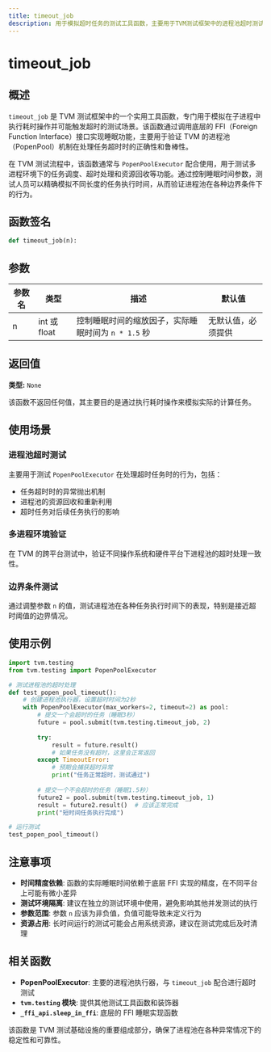 ```yaml
---
title: timeout_job
description: 用于模拟超时任务的测试工具函数，主要用于TVM测试框架中的进程池超时测试
---
```


# timeout_job

## 概述

`timeout_job` 是 TVM 测试框架中的一个实用工具函数，专门用于模拟在子进程中执行耗时操作并可能触发超时的测试场景。该函数通过调用底层的 FFI（Foreign Function Interface）接口实现睡眠功能，主要用于验证 TVM 的进程池（PopenPool）机制在处理任务超时时的正确性和鲁棒性。

在 TVM 测试流程中，该函数通常与 `PopenPoolExecutor` 配合使用，用于测试多进程环境下的任务调度、超时处理和资源回收等功能。通过控制睡眠时间参数，测试人员可以精确模拟不同长度的任务执行时间，从而验证进程池在各种边界条件下的行为。

## 函数签名

```python
def timeout_job(n):
```

## 参数

| 参数名 | 类型 | 描述 | 默认值 |
|--------|------|------|--------|
| n | int 或 float | 控制睡眠时间的缩放因子，实际睡眠时间为 `n * 1.5` 秒 | 无默认值，必须提供 |

## 返回值

**类型:** `None`

该函数不返回任何值，其主要目的是通过执行耗时操作来模拟实际的计算任务。

## 使用场景

### 进程池超时测试
主要用于测试 `PopenPoolExecutor` 在处理超时任务时的行为，包括：
- 任务超时时的异常抛出机制
- 进程池的资源回收和重新利用
- 超时任务对后续任务执行的影响

### 多进程环境验证
在 TVM 的跨平台测试中，验证不同操作系统和硬件平台下进程池的超时处理一致性。

### 边界条件测试
通过调整参数 `n` 的值，测试进程池在各种任务执行时间下的表现，特别是接近超时阈值的边界情况。

## 使用示例

```python
import tvm.testing
from tvm.testing import PopenPoolExecutor

# 测试进程池的超时处理
def test_popen_pool_timeout():
    # 创建进程池执行器，设置超时时间为2秒
    with PopenPoolExecutor(max_workers=2, timeout=2) as pool:
        # 提交一个会超时的任务（睡眠3秒）
        future = pool.submit(tvm.testing.timeout_job, 2)
        
        try:
            result = future.result()
            # 如果任务没有超时，这里会正常返回
        except TimeoutError:
            # 预期会捕获超时异常
            print("任务正常超时，测试通过")
        
        # 提交一个不会超时的任务（睡眠1.5秒）
        future2 = pool.submit(tvm.testing.timeout_job, 1)
        result = future2.result()  # 应该正常完成
        print("短时间任务执行完成")

# 运行测试
test_popen_pool_timeout()
```

## 注意事项

- **时间精度依赖**: 函数的实际睡眠时间依赖于底层 FFI 实现的精度，在不同平台上可能有微小差异
- **测试环境隔离**: 建议在独立的测试环境中使用，避免影响其他并发测试的执行
- **参数范围**: 参数 `n` 应该为非负值，负值可能导致未定义行为
- **资源占用**: 长时间运行的测试可能会占用系统资源，建议在测试完成后及时清理

## 相关函数

- **PopenPoolExecutor**: 主要的进程池执行器，与 `timeout_job` 配合进行超时测试
- **`tvm.testing` 模块**: 提供其他测试工具函数和装饰器
- **`_ffi_api.sleep_in_ffi`**: 底层的 FFI 睡眠实现函数

该函数是 TVM 测试基础设施的重要组成部分，确保了进程池在各种异常情况下的稳定性和可靠性。